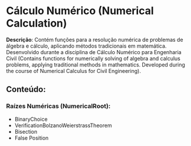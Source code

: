 # Cálculo Numérico (Numerical Calculation)

**Descrição**: Contém funções para a resolução numérica de problemas de álgebra e cálculo, aplicando métodos tradicionais em matemática. Desenvolvido durante a disciplina de  Cálculo Numérico para Engenharia Civil (Contains functions for numerically solving of algebra and calculus problems, applying traditional methods in mathematics. Developed during the course of Numerical Calculus for Civil Engineering).

## Conteúdo:

### Raízes Numéricas (NumericalRoot):

* BinaryChoice
* VerificationBolzanoWeierstrassTheorem
* Bisection
* False Position
